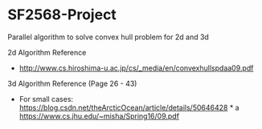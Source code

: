 # SF2568-Project
Parallel algorithm to solve convex hull problem for 2d and 3d

2d Algorithm Reference

* http://www.cs.hiroshima-u.ac.jp/cs/_media/en/convexhullspdaa09.pdf

3d Algorithm Reference (Page 26 - 43)



* For small cases: https://blog.csdn.net/theArcticOcean/article/details/50646428
* a https://www.cs.jhu.edu/~misha/Spring16/09.pdf 


